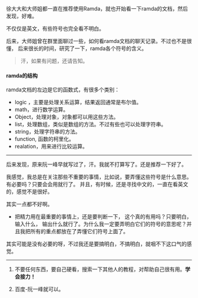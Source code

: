徐大大和大师姐都一直在推荐使用Ramda，就也开始看一下ramda的文档，然后发现，好难。

不仅仅是英文，有些符号也完全看不明白。

后来，大师姐曾在群里面聊过一些，如何看ramda文档的聊天记录。不过也不是很懂， 后来很长的时间，研究了一下，ramda各个符号的含义。

> 汗，如果有问题，还请告知。

#### ramda的结构
ramda文档的左边是它的函数式，有很多个类别：
- logic ，主要是处理关系运算，结果返回通常是布尔值。
- math，进行数学运算。
- Object，处理对象，对象都可以用这些方法。
- list，处理数组，类似是数组的方法。不过有些也可以处理字符串。
- string，处理字符串的方法。
- function, 函数的柯里化。
- realation，用来进行比较运算。

---
后来发现，原来阮一峰早就写过了，汗。我就不打算写了。还是推荐一下好了。

我感觉，我总是在关注那些不重要的事情，比如说，要弄懂这些符号是什么意思。
有必要吗？只要会会用就行了。
并且，有时候，还是寻找中文的，一直在看英文的，感觉不是很好。

其实一点都不好啊。

- 把精力用在最重要的事情上，还是要判断一下， 这个真的有用吗？只要明白，输入什么， 输出什么就行了。为什么我一定要弄明白它们的符号的意思呢？并且我把所有的重点都放在了弄懂它们符号上面了。

其实可能是没有必要的呀，不过我还是要搞明白，不搞明白，就咽不下这口气的感觉。

---
1. 不要任何东西，要自己硬看，搜索一下其他人的教程，对帮助自己很有用。**学会接力！**

2. 百度-阮一峰就可以。